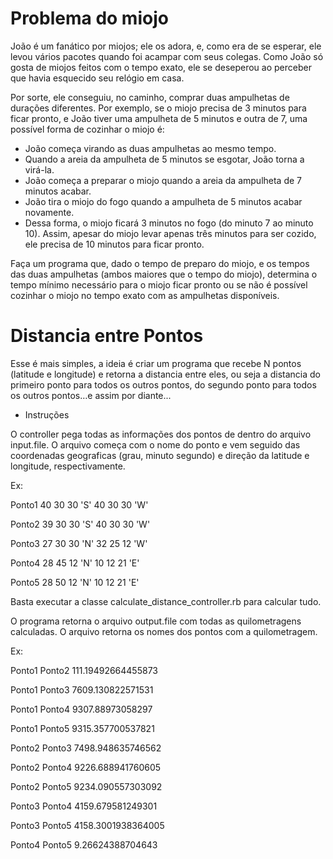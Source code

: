 # Problema do miojo

João é um fanático por miojos; ele os adora, e, como era de se esperar, ele levou vários pacotes quando foi acampar com seus colegas. Como João só gosta de miojos feitos com o tempo exato, ele se deseperou ao perceber que havia esquecido seu relógio em casa.

Por sorte, ele conseguiu, no caminho, comprar duas ampulhetas de durações diferentes. Por exemplo, se o miojo precisa de 3 minutos para ficar pronto, e João tiver uma ampulheta de 5 minutos e outra de 7, uma possível forma de cozinhar o miojo é:

- João começa virando as duas ampulhetas ao mesmo tempo.
- Quando a areia da ampulheta de 5 minutos se esgotar, João torna a virá-la.
- João começa a preparar o miojo quando a areia da ampulheta de 7 minutos acabar.
- João tira o miojo do fogo quando a ampulheta de 5 minutos acabar novamente.
- Dessa forma, o miojo ficará 3 minutos no fogo (do minuto 7 ao minuto 10). Assim, apesar do miojo levar apenas três minutos para ser cozido, ele precisa de 10 minutos para ficar pronto.

Faça um programa que, dado o tempo de preparo do miojo, e os tempos das duas ampulhetas (ambos maiores que o tempo do miojo), determina o tempo mínimo necessário para o miojo ficar pronto ou se não é possível cozinhar o miojo no tempo exato com as ampulhetas disponíveis.



# Distancia entre Pontos
Esse é mais simples, a ideia é criar um programa que recebe N pontos (latitude e longitude) e retorna a distancia entre eles, ou seja a distancia do primeiro ponto para todos os outros pontos, do segundo ponto para todos os outros pontos…e assim por diante...

- Instruções

O controller pega todas as informações dos pontos de dentro do arquivo input.file. O arquivo começa com o nome do ponto e vem seguido das coordenadas geograficas (grau, minuto segundo) e direção da latitude e longitude, respectivamente.

Ex:

Ponto1 40 30 30 'S' 40 30 30 'W'

Ponto2 39 30 30 'S' 40 30 30 'W'

Ponto3 27 30 30 'N' 32 25 12 'W'

Ponto4 28 45 12 'N' 10 12 21 'E'

Ponto5 28 50 12 'N' 10 12 21 'E'

Basta executar a classe calculate_distance_controller.rb para calcular tudo.

O programa retorna o arquivo output.file com todas as quilometragens calculadas. O arquivo retorna os nomes dos pontos com a quilometragem.

Ex: 

Ponto1 Ponto2 111.19492664455873

Ponto1 Ponto3 7609.130822571531

Ponto1 Ponto4 9307.88973058297

Ponto1 Ponto5 9315.357700537821

Ponto2 Ponto3 7498.948635746562

Ponto2 Ponto4 9226.688941760605

Ponto2 Ponto5 9234.090557303092

Ponto3 Ponto4 4159.679581249301

Ponto3 Ponto5 4158.3001938364005

Ponto4 Ponto5 9.26624388704643


